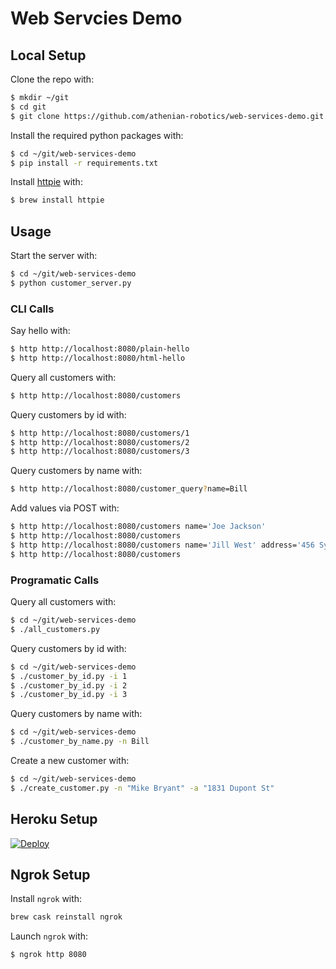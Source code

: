 # Web Servcies Demo

## Local Setup

Clone the repo with:
```bash
$ mkdir ~/git
$ cd git
$ git clone https://github.com/athenian-robotics/web-services-demo.git
```

Install the required python packages with:
```bash
$ cd ~/git/web-services-demo
$ pip install -r requirements.txt
```

Install [httpie](https://httpie.org) with:
```bash
$ brew install httpie
```

## Usage

Start the server with:
```bash
$ cd ~/git/web-services-demo
$ python customer_server.py
```
 
### CLI Calls

Say hello with:
```bash
$ http http://localhost:8080/plain-hello
$ http http://localhost:8080/html-hello
```

Query all customers with:
```bash
$ http http://localhost:8080/customers
```

Query customers by id with:
```bash
$ http http://localhost:8080/customers/1
$ http http://localhost:8080/customers/2
$ http http://localhost:8080/customers/3
```

Query customers by name with:
```bash
$ http http://localhost:8080/customer_query?name=Bill
```

Add values via POST with:
```bash
$ http http://localhost:8080/customers name='Joe Jackson' 
$ http http://localhost:8080/customers
$ http http://localhost:8080/customers name='Jill West' address='456 Sycamore Lane'
$ http http://localhost:8080/customers
```

### Programatic Calls

Query all customers with:
```bash
$ cd ~/git/web-services-demo
$ ./all_customers.py
```

Query customers by id with:
```bash
$ cd ~/git/web-services-demo
$ ./customer_by_id.py -i 1
$ ./customer_by_id.py -i 2
$ ./customer_by_id.py -i 3
```

Query customers by name with:
```bash
$ cd ~/git/web-services-demo
$ ./customer_by_name.py -n Bill
```

Create a new customer with:
```bash
$ cd ~/git/web-services-demo
$ ./create_customer.py -n "Mike Bryant" -a "1831 Dupont St"
```

## Heroku Setup

[![Deploy](https://www.herokucdn.com/deploy/button.svg)](https://heroku.com/deploy)


## Ngrok Setup

Install `ngrok` with:
```bash
brew cask reinstall ngrok
```

Launch `ngrok` with:
```bash
$ ngrok http 8080
```
